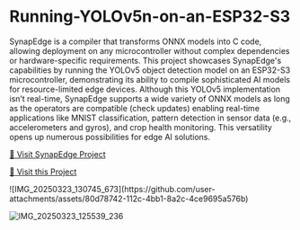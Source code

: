 # Running-YOLOv5n-on-an-ESP32-S3

<p>SynapEdge is a compiler that transforms ONNX models into C code, allowing deployment on any microcontroller without complex dependencies or hardware-specific requirements. This project showcases SynapEdge's capabilities by running the YOLOv5 object detection model on an ESP32-S3 microcontroller, demonstrating its ability to compile sophisticated AI models for resource-limited edge devices. Although this YOLOv5 implementation isn’t real-time, SynapEdge supports a wide variety of ONNX models as long as the operators are compatible (check updates) enabling real-time applications like MNIST classification, pattern detection in sensor data (e.g., accelerometers and gyros), and crop health monitoring. This versatility opens up numerous possibilities for edge AI solutions.</p>


<p>
<a href="https://github.com/asad-shafi/synapedge">📱 Visit SynapEdge Project</a>
</p>
<p">
<a href="https://www.hackster.io/asadshafi5/running-yolov5n-on-an-esp32-s3-dd1afc">📱 Visit this Project</a>
</p>
![IMG_20250323_130745_673](https://github.com/user-attachments/assets/80d78742-112c-4bb1-8a2c-4ce9695a576b)


![IMG_20250323_125539_236](https://github.com/user-attachments/assets/c064d5d7-f32b-4ad3-97a0-132d925649a8)
